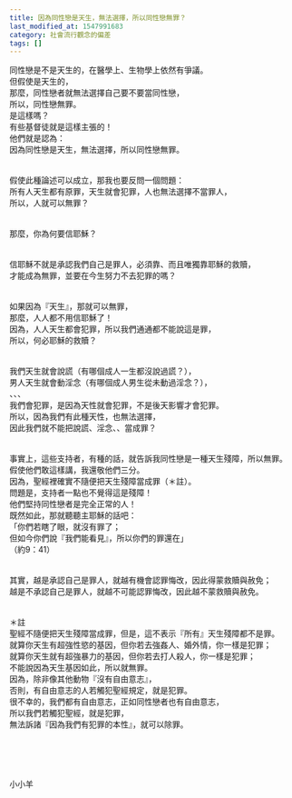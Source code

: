 ```yaml
---
title: 因為同性戀是天生，無法選擇，所以同性戀無罪？
last_modified_at: 1547991683
category: 社會流行觀念的偏差
tags: []
---
```


<p>同性戀是不是天生的，在醫學上、生物學上依然有爭議。<br/>但假使是天生的，<br/>那麼，同性戀者就無法選擇自己要不要當同性戀，<br/>所以，同性戀無罪。<br/>是這樣嗎？<br/><!--more-->有些基督徒就是這樣主張的！<br/>他們就是認為：<br/>因為同性戀是天生，無法選擇，所以同性戀無罪。<br/><br/><br/>假使此種論述可以成立，那我也要反問一個問題：<br/>所有人天生都有原罪，天生就會犯罪，人也無法選擇不當罪人，<br/>所以，人就可以無罪？<br/><br/><br/>那麼，你為何要信耶穌？<br/><br/><br/>信耶穌不就是承認我們自己是罪人，必須靠、而且唯獨靠耶穌的救贖，<br/>才能成為無罪，並要在今生努力不去犯罪的嗎？<br/><br/><br/>如果因為『天生』，那就可以無罪，<br/>那麼，人人都不用信耶穌了！<br/>因為，人人天生都會犯罪，所以我們通通都不能說這是罪，<br/>所以，何必耶穌的救贖？<br/><br/><br/>我們天生就會說謊（有哪個成人一生都沒說過謊？），<br/>男人天生就會動淫念（有哪個成人男生從未動過淫念？），<br/>、、、<br/>我們會犯罪，是因為天性就會犯罪，不是後天影響才會犯罪。<br/>所以，因為我們有此種天性，也無法選擇，<br/>因此我們就不能把說謊、淫念、、當成罪？<br/><br/><br/>事實上，這些支持者，有種的話，就告訴我同性戀是一種天生殘障，所以無罪。<br/>假使他們敢這樣講，我還敬他們三分。<br/>因為，聖經裡確實不隨便把天生殘障當成罪（＊註）。<br/>問題是，支持者一點也不覺得這是殘障！<br/>他們堅持同性戀者是完全正常的人！<br/>既然如此，那就聽聽主耶穌的話吧：<br/>「你們若瞎了眼，就沒有罪了；<br/>但如今你們說『我們能看見』，所以你們的罪還在」<br/>（約9：41）<br/><br/><br/>其實，越是承認自己是罪人，就越有機會認罪悔改，因此得蒙救贖與赦免；<br/>越是不承認自己是罪人，就越不可能認罪悔改，因此越不蒙救贖與赦免。<br/><br/><br/>＊註<br/>聖經不隨便把天生殘障當成罪，但是，這不表示『所有』天生殘障都不是罪。<br/>就算你天生有超強性慾的基因，但你若去強姦人、婚外情，你一樣是犯罪；<br/>就算你天生就有超強暴力的基因，但你若去打人殺人，你一樣是犯罪；<br/>不能說因為天生基因如此，所以就無罪。<br/>因為，除非像其他動物『沒有自由意志』，<br/>否則，有自由意志的人若觸犯聖經規定，就是犯罪。<br/>很不幸的，我們都有自由意志，正如同性戀者也有自由意志，<br/>所以我們若觸犯聖經，就是犯罪，<br/>無法訴諸『因為我們有犯罪的本性』，就可以除罪。<br/><br/><br/><br/><br/><br/>小小羊<br/><br/><br/><br/><br/><br/></p>